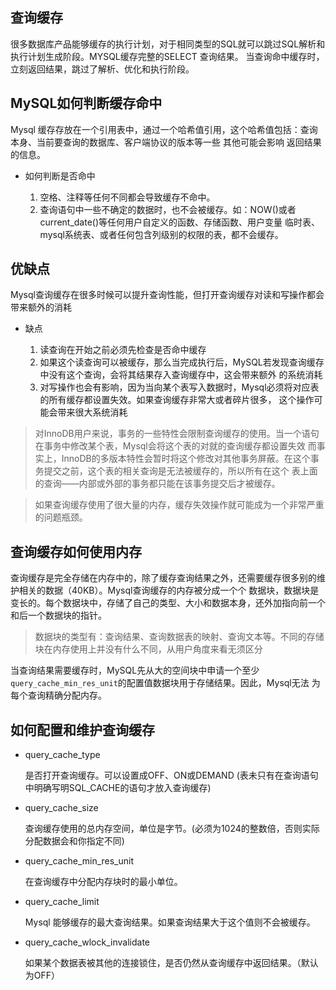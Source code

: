 ## 查询缓存

很多数据库产品能够缓存的执行计划，对于相同类型的SQL就可以跳过SQL解析和执行计划生成阶段。MYSQL缓存完整的SELECT 查询结果。
当查询命中缓存时，立刻返回结果，跳过了解析、优化和执行阶段。


## MySQL如何判断缓存命中

Mysql 缓存存放在一个引用表中，通过一个哈希值引用，这个哈希值包括：查询本身、当前要查询的数据库、客户端协议的版本等一些
其他可能会影响 返回结果的信息。


* 如何判断是否命中

    1. 空格、注释等任何不同都会导致缓存不命中。
    2. 查询语句中一些不确定的数据时，也不会被缓存。如：NOW()或者current_date()等任何用户自定义的函数、存储函数、用户变量
    临时表、mysql系统表、或者任何包含列级别的权限的表，都不会缓存。


## 优缺点

Mysql查询缓存在很多时候可以提升查询性能，但打开查询缓存对读和写操作都会带来额外的消耗

* 缺点

    1. 读查询在开始之前必须先检查是否命中缓存
    2. 如果这个读查询可以被缓存，那么当完成执行后，MySQL若发现查询缓存中没有这个查询，会将其结果存入查询缓存中，这会带来额外
    的系统消耗
    3. 对写操作也会有影响，因为当向某个表写入数据时，Mysql必须将对应表的所有缓存都设置失效。如果查询缓存非常大或者碎片很多，
    这个操作可能会带来很大系统消耗

> 对InnoDB用户来说，事务的一些特性会限制查询缓存的使用。当一个语句在事务中修改某个表，Mysql会将这个表的对就的查询缓存都设置失效
而事实上，InnoDB的多版本特性会暂时将这个修改对其他事务屏蔽。在这个事务提交之前，这个表的相关查询是无法被缓存的，所以所有在这个
表上面的查询——内部或外部的事务都只能在该事务提交后才被缓存。


> 如果查询缓存使用了很大量的内存，缓存失效操作就可能成为一个非常严重的问题瓶颈。


## 查询缓存如何使用内存

查询缓存是完全存储在内存中的，除了缓存查询结果之外，还需要缓存很多别的维护相关的数据（40KB）。Mysql查询缓存的内存被分成一个个
数据块，数据块是变长的。每个数据块中，存储了自己的类型、大小和数据本身，还外加指向前一个和后一个数据块的指针。

> 数据块的类型有：查询结果、查询数据表的映射、查询文本等。不同的存储块在内存使用上并没有什么不同，从用户角度来看无须区分

当查询结果需要缓存时，MySQL先从大的空间块中申请一个至少`query_cache_min_res_unit`的配置值数据块用于存储结果。因此，Mysql无法
为每个查询精确分配内存。


## 如何配置和维护查询缓存

* query_cache_type

    是否打开查询缓存。可以设置成OFF、ON或DEMAND (表未只有在查询语句中明确写明SQL_CACHE的语句才放入查询缓存)

* query_cache_size

    查询缓存使用的总内存空间，单位是字节。(必须为1024的整数倍，否则实际分配数据会和你指定不同)

* query_cache_min_res_unit

    在查询缓存中分配内存块时的最小单位。

* query_cache_limit

    Mysql 能够缓存的最大查询结果。如果查询结果大于这个值则不会被缓存。

* query_cache_wlock_invalidate

    如果某个数据表被其他的连接锁住，是否仍然从查询缓存中返回结果。（默认为OFF）